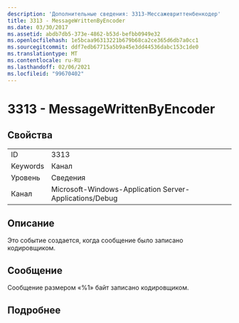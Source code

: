 ```yaml
---
description: 'Дополнительные сведения: 3313-Мессажевриттенбенкодер'
title: 3313 - MessageWrittenByEncoder
ms.date: 03/30/2017
ms.assetid: abdb7db5-373e-4862-b53d-befbb0949e32
ms.openlocfilehash: 1e5bcaa96313221b679b68ca2ce365d6db7a0cc1
ms.sourcegitcommit: ddf7edb67715a5b9a45e3dd44536dabc153c1de0
ms.translationtype: MT
ms.contentlocale: ru-RU
ms.lasthandoff: 02/06/2021
ms.locfileid: "99670402"
---
```

# <a name="3313---messagewrittenbyencoder"></a>3313 - MessageWrittenByEncoder

## <a name="properties"></a>Свойства  
  
|||  
|-|-|  
|ID|3313|  
|Keywords|Канал|  
|Уровень|Сведения|  
|Канал|Microsoft-Windows-Application Server-Applications/Debug|  
  
## <a name="description"></a>Описание  

 Это событие создается, когда сообщение было записано кодировщиком.  
  
## <a name="message"></a>Сообщение  

 Сообщение размером «%1» байт записано кодировщиком.  
  
## <a name="details"></a>Подробнее
